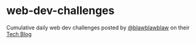 # web-dev-challenges

Cumulative daily web dev challenges posted by [@blawblawblaw](https://twitter.com/blawblawlaw) on their [Tech Blog](https://blog.barbaralaw.me/)